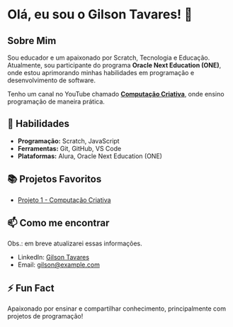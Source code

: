 # Olá, eu sou o Gilson Tavares! 👋

## Sobre Mim

Sou educador e um apaixonado por Scratch, Tecnologia e Educação. Atualmente, sou participante do programa **Oracle Next Education (ONE)**, onde estou aprimorando minhas habilidades em programação e desenvolvimento de software.  

Tenho um canal no YouTube chamado **[Computação Criativa](https://www.youtube.com/@computacaocriativa3241/playlists)**, onde ensino programação de maneira prática.

## 🚀 Habilidades

- **Programação:** Scratch, JavaScript  
- **Ferramentas:** Git, GitHub, VS Code  
- **Plataformas:** Alura, Oracle Next Education (ONE)  

## 📚 Projetos Favoritos

- [Projeto 1 - Computação Criativa](https://scratch.mit.edu/projects/353292710)  

## 📫 Como me encontrar

Obs.: em breve atualizarei essas informações.  
- LinkedIn: [Gilson Tavares](https://www.linkedin.com/in/gilson-tavares/)  
- Email: gilson@example.com  

## ⚡ Fun Fact

Apaixonado por ensinar e compartilhar conhecimento, principalmente com projetos de programação!  

